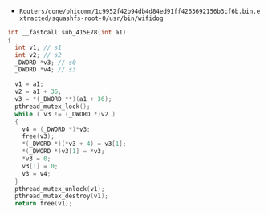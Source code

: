 * `Routers/done/phicomm/1c9952f42b94db4d84ed91ff4263692156b3cf6b.bin.extracted/squashfs-root-0/usr/bin/wifidog`
```c
int __fastcall sub_415E78(int a1)
{
  int v1; // s1
  int v2; // s2
  _DWORD *v3; // s0
  _DWORD *v4; // s3

  v1 = a1;
  v2 = a1 + 36;
  v3 = *(_DWORD **)(a1 + 36);
  pthread_mutex_lock();
  while ( v3 != (_DWORD *)v2 )
  {
    v4 = (_DWORD *)*v3;
    free(v3);
    *(_DWORD *)(*v3 + 4) = v3[1];
    *(_DWORD *)v3[1] = *v3;
    *v3 = 0;
    v3[1] = 0;
    v3 = v4;
  }
  pthread_mutex_unlock(v1);
  pthread_mutex_destroy(v1);
  return free(v1);
```
